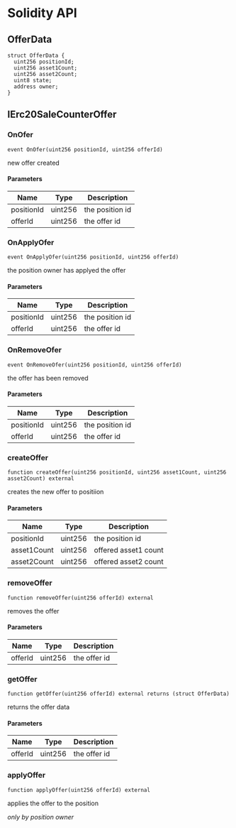 # Solidity API

## OfferData

```solidity
struct OfferData {
  uint256 positionId;
  uint256 asset1Count;
  uint256 asset2Count;
  uint8 state;
  address owner;
}
```

## IErc20SaleCounterOffer

### OnOfer

```solidity
event OnOfer(uint256 positionId, uint256 offerId)
```

new offer created

#### Parameters

| Name | Type | Description |
| ---- | ---- | ----------- |
| positionId | uint256 | the position id |
| offerId | uint256 | the offer id |

### OnApplyOfer

```solidity
event OnApplyOfer(uint256 positionId, uint256 offerId)
```

the position owner has applyed the offer

#### Parameters

| Name | Type | Description |
| ---- | ---- | ----------- |
| positionId | uint256 | the position id |
| offerId | uint256 | the offer id |

### OnRemoveOfer

```solidity
event OnRemoveOfer(uint256 positionId, uint256 offerId)
```

the offer has been removed

#### Parameters

| Name | Type | Description |
| ---- | ---- | ----------- |
| positionId | uint256 | the position id |
| offerId | uint256 | the offer id |

### createOffer

```solidity
function createOffer(uint256 positionId, uint256 asset1Count, uint256 asset2Count) external
```

creates the new offer to positiion

#### Parameters

| Name | Type | Description |
| ---- | ---- | ----------- |
| positionId | uint256 | the position id |
| asset1Count | uint256 | offered asset1 count |
| asset2Count | uint256 | offered asset2 count |

### removeOffer

```solidity
function removeOffer(uint256 offerId) external
```

removes the offer

#### Parameters

| Name | Type | Description |
| ---- | ---- | ----------- |
| offerId | uint256 | the offer id |

### getOffer

```solidity
function getOffer(uint256 offerId) external returns (struct OfferData)
```

returns the offer data

#### Parameters

| Name | Type | Description |
| ---- | ---- | ----------- |
| offerId | uint256 | the offer id |

### applyOffer

```solidity
function applyOffer(uint256 offerId) external
```

applies the offer to the position

_only by position owner_

